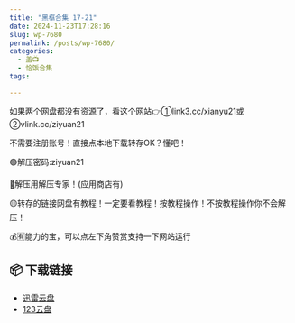 ```yaml
---
title: "黑框合集 17-21"
date: 2024-11-23T17:28:16
slug: wp-7680
permalink: /posts/wp-7680/
categories:
  - 盖📺
  - 恰饭合集
tags:

---
```


如果两个网盘都没有资源了，看这个网站👉①link3.cc/xianyu21或②vlink.cc/ziyuan21

不需要注册账号！直接点本地下载转存OK？懂吧！

🟢解压密码:ziyuan21

🔵解压用解压专家！(应用商店有)

🟡转存的链接网盘有教程！一定要看教程！按教程操作！不按教程操作你不会解压！

💰🈶能力的宝，可以点左下角赞赏支持一下网站运行

## 📦 下载链接
- [迅雷云盘](https://blziyuan21.com/pay-download/7680?key=0d3de61bb5&down_id=0)
- [123云盘](https://blziyuan21.com/pay-download/7680?key=0d3de61bb5&down_id=1)

